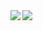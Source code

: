 <a href="https://github.com/anuraghazra/convoychat">
	<img align="left" src="https://github-readme-stats.vercel.app/api/top-langs/?username=BeepIsla" />
</a>
<a href="https://github.com/anuraghazra/github-readme-stats">
	<img align="left" src="https://github-readme-stats.vercel.app/api?username=BeepIsla&hide_title=true&hide_rank=true&show_icons=true&include_all_commits=true&count_private=true" />
</a>
